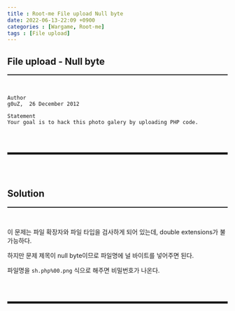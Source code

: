 ```yaml
---
title : Root-me File upload Null byte
date: 2022-06-13-22:09 +0900
categories : [Wargame, Root-me]
tags : [File upload]
---
```


## File upload - Null byte
<hr style="border-top: 1px solid;"><br>

```
Author
g0uZ,  26 December 2012

Statement
Your goal is to hack this photo galery by uploading PHP code.
```

<br><br>
<hr style="border: 2px solid;">
<br><br>

## Solution
<hr style="border-top: 1px solid;"><br>

이 문제는 파일 확장자와 파일 타입을 검사하게 되어 있는데, double extensions가 불가능하다.

하지만 문제 제목이 null byte이므로 파일명에 널 바이트를 넣어주면 된다.

파일명을 ```sh.php%00.png``` 식으로 해주면 비밀번호가 나온다.

<br><br>
<hr style="border: 2px solid;">
<br><br>
